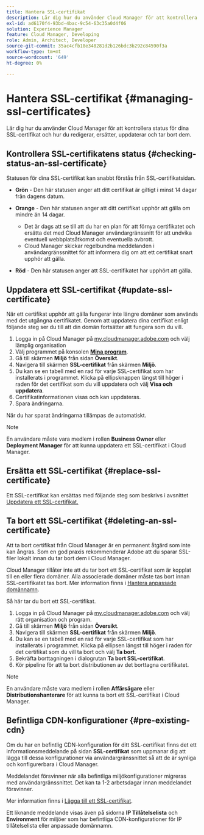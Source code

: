 ```yaml
---
title: Hantera SSL-certifikat
description: Lär dig hur du använder Cloud Manager för att kontrollera status för dina SSL-certifikat och hur du redigerar, ersätter, uppdaterar och tar bort dem.
exl-id: ad6170f4-93bd-4bac-9c54-63c35a0d4f06
solution: Experience Manager
feature: Cloud Manager, Developing
role: Admin, Architect, Developer
source-git-commit: 35ac4cfb18e348281d2b126bdc3b292c84590f3a
workflow-type: tm+mt
source-wordcount: '649'
ht-degree: 0%

---
```



# Hantera SSL-certifikat {#managing-ssl-certificates}

Lär dig hur du använder Cloud Manager för att kontrollera status för dina SSL-certifikat och hur du redigerar, ersätter, uppdaterar och tar bort dem.

## Kontrollera SSL-certifikatens status {#checking-status-an-ssl-certificate}

Statusen för dina SSL-certifikat kan snabbt förstås från SSL-certifikatsidan.

* **Grön** - Den här statusen anger att ditt certifikat är giltigt i minst 14 dagar från dagens datum.

* **Orange** - Den här statusen anger att ditt certifikat upphör att gälla om mindre än 14 dagar.
   * Det är dags att se till att du har en plan för att förnya certifikatet och ersätta det med Cloud Manager användargränssnitt för att undvika eventuell webbplatsåtkomst och eventuella avbrott.
   * Cloud Manager skickar regelbundna meddelanden i användargränssnittet för att informera dig om att ett certifikat snart upphör att gälla.

* **Röd** - Den här statusen anger att SSL-certifikatet har upphört att gälla.

## Uppdatera ett SSL-certifikat {#update-ssl-certificate}

När ett certifikat upphör att gälla fungerar inte längre domäner som används med det utgångna certifikatet. Genom att uppdatera dina certifikat enligt följande steg ser du till att din domän fortsätter att fungera som du vill.

1. Logga in på Cloud Manager på [my.cloudmanager.adobe.com](https://my.cloudmanager.adobe.com/) och välj lämplig organisation
1. Välj programmet på konsolen **[Mina program](/help/implementing/cloud-manager/navigation.md#my-programs)**.
1. Gå till skärmen **Miljö** från sidan **Översikt**.
1. Navigera till skärmen **SSL-certifikat** från skärmen **Miljö**.
1. Du kan se en tabell med en rad för varje SSL-certifikat som har installerats i programmet. Klicka på ellipsknappen längst till höger i raden för det certifikat som du vill uppdatera och välj **Visa och uppdatera**.
1. Certifikatinformationen visas och kan uppdateras.
1. Spara ändringarna.

När du har sparat ändringarna tillämpas de automatiskt.

>[!NOTE]
>
>En användare måste vara medlem i rollen **Business Owner** eller **Deployment Manager** för att kunna uppdatera ett SSL-certifikat i Cloud Manager.

## Ersätta ett SSL-certifikat {#replace-ssl-certificate}

Ett SSL-certifikat kan ersättas med följande steg som beskrivs i avsnittet [Uppdatera ett SSL-certifikat.](#update-ssl-certificate)

## Ta bort ett SSL-certifikat {#deleting-an-ssl-certificate}

Att ta bort certifikat från Cloud Manager är en permanent åtgärd som inte kan ångras. Som en god praxis rekommenderar Adobe att du sparar SSL-filer lokalt innan du tar bort dem i Cloud Manager.

Cloud Manager tillåter inte att du tar bort ett SSL-certifikat som är kopplat till en eller flera domäner. Alla associerade domäner måste tas bort innan SSL-certifikatet tas bort. Mer information finns i [Hantera anpassade domännamn](/help/implementing/cloud-manager/custom-domain-names/managing-custom-domain-names.md).

Så här tar du bort ett SSL-certifikat.

1. Logga in på Cloud Manager på [my.cloudmanager.adobe.com](https://my.cloudmanager.adobe.com/) och välj rätt organisation och program.
1. Gå till skärmen **Miljö** från sidan **Översikt**.
1. Navigera till skärmen **SSL-certifikat** från skärmen **Miljö**.
1. Du kan se en tabell med en rad för varje SSL-certifikat som har installerats i programmet. Klicka på ellipsen längst till höger i raden för det certifikat som du vill ta bort och välj **Ta bort**.
1. Bekräfta borttagningen i dialogrutan **Ta bort SSL-certifikat**.
1. Kör pipeline för att ta bort distributionen av det borttagna certifikatet.

>[!NOTE]
>
>En användare måste vara medlem i rollen **Affärsägare** eller **Distributionshanterare** för att kunna ta bort ett SSL-certifikat i Cloud Manager.

## Befintliga CDN-konfigurationer {#pre-existing-cdn}

Om du har en befintlig CDN-konfiguration för ditt SSL-certifikat finns det ett informationsmeddelande på sidan **SSL-certifikat** som uppmanar dig att lägga till dessa konfigurationer via användargränssnittet så att de är synliga och konfigurerbara i Cloud Manager.

Meddelandet försvinner när alla befintliga miljökonfigurationer migreras med användargränssnittet. Det kan ta 1-2 arbetsdagar innan meddelandet försvinner.

Mer information finns i [Lägga till ett SSL-certifikat](/help/implementing/cloud-manager/managing-ssl-certifications/add-ssl-certificate.md).

Ett liknande meddelande visas även på sidorna **IP Tillåtelselista** och **Environment** för miljöer som har befintliga CDN-konfigurationer för IP tillåtelselista eller anpassade domännamn.
